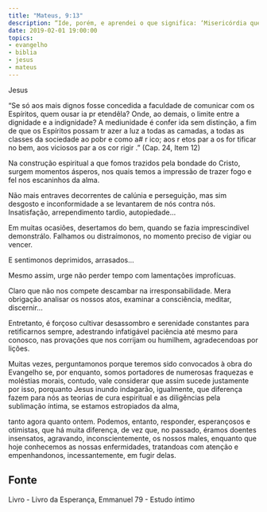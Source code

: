 ```yaml
---
title: "Mateus, 9:13"
description: “Ide, porém, e aprendei o que significa: ‘Misericórdia quero e não sacrifício. Porque eu não vim a chamar justos mas os pecadores ao arrependimento.”
date: 2019-02-01 19:00:00
topics: 
- evangelho
- biblia
- jesus
- mateus
---
```


Jesus

“Se só aos mais dignos fosse concedida a faculdade de
comunicar com os Espíritos, quem ousar ia pr etendê­la? Onde,
ao demais, o limite entre a dignidade e a indignidade? A
mediunidade é confer ida sem distinção, a fim de que os
Espíritos possam tr azer a luz a todas as camadas, a todas as
classes da sociedade ao pobr e como a# r ico; aos r etos par a os
for tificar no bem, aos viciosos par a os cor rigir .”
(Cap. 24, Item 12)

Na construção espiritual a que fomos trazidos pela bondade do Cristo,
surgem momentos ásperos, nos quais temos a impressão de trazer fogo e fel nos
escaninhos da alma.

Não mais entraves decorrentes de calúnia e perseguição, mas sim desgosto
e inconformidade a se levantarem de nós contra nós. Insatisfação, arrependimento
tardio, auto­piedade...

Em muitas ocasiões, desertamos do bem, quando se fazia imprescindível
demonstrá­lo. Falhamos ou distraímo­nos, no momento preciso de vigiar ou vencer.

E sentimo­nos deprimidos, arrasados...

Mesmo assim, urge não perder tempo com lamentações improfícuas.

Claro que não nos compete descambar na irresponsabilidade. Mera
obrigação analisar os nossos atos, examinar a consciência, meditar, discernir...

Entretanto, é forçoso cultivar desassombro e serenidade constantes para retificar­nos
sempre, adestrando infatigável paciência até mesmo para conosco, nas provações
que nos corrijam ou humilhem, agradecendo­as por lições.

Muitas vezes, perguntamo­nos porque teremos sido convocados à obra do
Evangelho se, por enquanto, somos portadores de numerosas fraquezas e moléstias
morais, contudo, vale considerar que assim sucede justamente por isso, porquanto
Jesus
inundo indagarão, igualmente, que diferença fazem para nós as teorias de cura
espiritual e as diligências pela sublimação íntima, se estamos estropiados da alma,


tanto agora quanto ontem. Podemos, entanto, responder, esperançosos e otimistas,
que há muita diferença, de vez que, no passado, éramos doentes insensatos,
agravando, inconscientemente, os nossos males, enquanto que hoje conhecemos as
nossas enfermidades, tratando­as com atenção e empenhando­nos, incessantemente,
em fugir delas.



## Fonte
Livro - Livro da Esperança, Emmanuel
79 - Estudo íntimo
